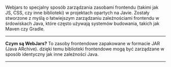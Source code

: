 Webjars to specjalny sposób zarządzania zasobami frontendu (takimi jak JS, CSS, czy inne biblioteki) w projektach opartych na Javie. Zostały stworzone z myślą o łatwiejszym zarządzaniu zależnościami frontendu w śrdowiskach Java, które często używają systemów budowania, takich jak Maven czy Gradle.

---
**Czym są WebJars?**
To zasoby frontendowe zapakowane w formacie JAR (Java ARchive). dzięki temu biblioteki frontendowe mogą być zarządzane w sposób identyczny jak inne zależności Java.

---
